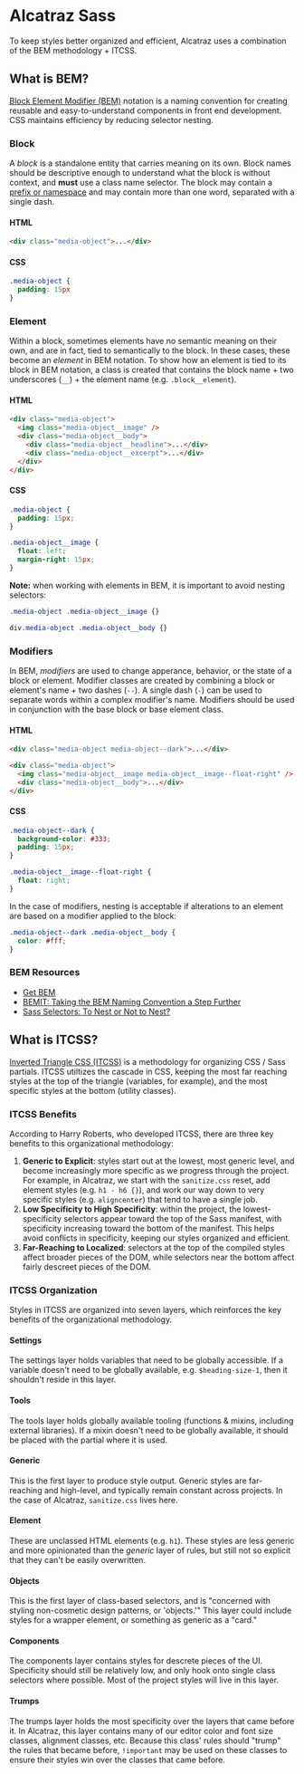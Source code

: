 # Alcatraz Sass

To keep styles better organized and efficient, Alcatraz uses a combination of the BEM methodology + ITCSS.

## What is BEM?
[Block Element Modifier (BEM)](http://getbem.com/) notation is a naming convention for creating reusable and easy-to-understand components in front end development. CSS maintains efficiency by reducing selector nesting.

### Block
A _block_ is a standalone entity that carries meaning on its own. Block names should be descriptive enough to understand what the block is without context, and **must** use a class name selector. The block may contain a [prefix or namespace](https://csswizardry.com/2015/03/more-transparent-ui-code-with-namespaces/) and may contain more than one word, separated with a single dash.

#### HTML
```html
<div class="media-object">...</div>
```

#### CSS
```css
.media-object {
  padding: 15px
}
```

### Element
Within a block, sometimes elements have no semantic meaning on their own, and are in fact, tied to semantically to the block. In these cases, these become an _element_ in BEM notation. To show how an element is tied to its block in BEM notation, a class is created that contains the block name + two underscores (`__`) + the element name (e.g. `.block__element`).

#### HTML
```html
<div class="media-object">
  <img class="media-object__image" />
  <div class="media-object__body">
    <div class="media-object__headline">...</div>
    <div class="media-object__excerpt">...</div>
  </div>
</div>
```

#### CSS
```css
.media-object {
  padding: 15px;
}

.media-object__image {
  float: left;
  margin-right: 15px;
}
```

**Note:** when working with elements in BEM, it is important to avoid nesting selectors:

```css
.media-object .media-object__image {}

div.media-object .media-object__body {}
```

### Modifiers
In BEM, _modifiers_ are used to change apperance, behavior, or the state of a block or element. Modifier classes are created by combining a block or element's name + two dashes (`--`). A single dash (`-`) can be used to separate words within a complex modifier's name. Modifiers should be used in conjunction with the base block or base element class.

#### HTML
```html
<div class="media-object media-object--dark">...</div>
```

```html
<div class="media-object">
  <img class="media-object__image media-object__image--float-right" />
  <div class="media-object__body">...</div>
</div>
```

#### CSS
```css
.media-object--dark {
  background-color: #333;
  padding: 15px;
}

.media-object__image--float-right {
  float: right;
}
```

In the case of modifiers, nesting is acceptable if alterations to an element are based on a modifier applied to the block:

```css
.media-object--dark .media-object__body {
  color: #fff;
}
```

### BEM Resources
- [Get BEM](http://getbem.com)  
- [BEMIT: Taking the BEM Naming Convention a Step Further](https://csswizardry.com/2015/08/bemit-taking-the-bem-naming-convention-a-step-further/)  
- [Sass Selectors: To Nest or Not to Nest?](http://bradfrost.com/blog/post/sass-selectors-to-nest-or-not-to-nest/)


## What is ITCSS?
[Inverted Triangle CSS (ITCSS)](https://www.creativebloq.com/web-design/manage-large-css-projects-itcss-101517528) is a methodology for organizing CSS / Sass partials. ITCSS utiltizes the cascade in CSS, keeping the most far reaching styles at the top of the triangle (variables, for example), and the most specific styles at the bottom (utility classes).

### ITCSS Benefits
According to Harry Roberts, who developed ITCSS, there are three key benefits to this organizational methodology:

1. **Generic to Explicit**: styles start out at the lowest, most generic level, and become increasingly more specific as we progress through the project. For example, in Alcatraz, we start with the `sanitize.css` reset, add element styles (e.g. `h1 - h6 {}`), and work our way down to very specific styles (e.g. `aligncenter`) that tend to have a single job.
1. **Low Specificity to High Specificity**: within the project, the lowest-specificity selectors appear toward the top of the Sass manifest, with specificity increasing toward the bottom of the manifest. This helps avoid conflicts in specificity, keeping our styles organized and efficient.
1. **Far-Reaching to Localized**: selectors at the top of the compiled styles affect broader pieces of the DOM, while selectors near the bottom affect fairly descreet pieces of the DOM.

### ITCSS Organization
Styles in ITCSS are organized into seven layers, which reinforces the key benefits of the organizational methodology.

#### Settings
The settings layer holds variables that need to be globally accessible. If a variable doesn't need to be globally available, e.g. `$heading-size-1`, then it shouldn't reside in this layer.

#### Tools
The tools layer holds globally available tooling (functions & mixins, including external libraries). If a mixin doesn't need to be globally available, it should be placed with the partial where it is used.

#### Generic
This is the first layer to produce style output. Generic styles are far-reaching and high-level, and typically remain constant across projects. In the case of Alcatraz, `sanitize.css` lives here.

#### Element
These are unclassed HTML elements (e.g. `h1`). These styles are less generic and more opinionated than the _generic_ layer of rules, but still not so explicit that they can't be easily overwritten.

#### Objects
This is the first layer of class-based selectors, and is "concerned with styling non-cosmetic design patterns, or 'objects.'" This layer could include styles for a wrapper element, or something as generic as a "card."

#### Components
The components layer contains styles for descrete pieces of the UI. Specificity should still be relatively low, and only hook onto single class selectors where possible. Most of the project styles will live in this layer.

#### Trumps
The trumps layer holds the most specificity over the layers that came before it. In Alcatraz, this layer contains many of our editor color and font size classes, alignment classes, etc. Because this class' rules should "trump" the rules that became before, `!important` may be used on these classes to ensure their styles win over the classes that came before.
